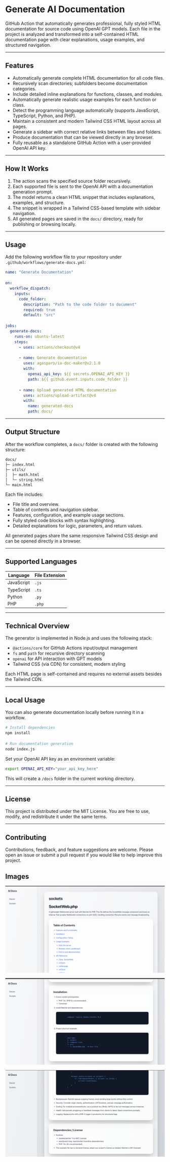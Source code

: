 # Generate AI Documentation

GitHub Action that automatically generates professional, fully styled HTML documentation for source code using OpenAI GPT models.
Each file in the project is analyzed and transformed into a self-contained HTML documentation page with clear explanations, usage examples, and structured navigation.

---

## Features

* Automatically generate complete HTML documentation for all code files.
* Recursively scan directories; subfolders become documentation categories.
* Include detailed inline explanations for functions, classes, and modules.
* Automatically generate realistic usage examples for each function or class.
* Detect the programming language automatically (supports JavaScript, TypeScript, Python, and PHP).
* Maintain a consistent and modern Tailwind CSS HTML layout across all pages.
* Generate a sidebar with correct relative links between files and folders.
* Produce documentation that can be viewed directly in any browser.
* Fully reusable as a standalone GitHub Action with a user-provided OpenAI API key.

---

## How It Works

1. The action scans the specified source folder recursively.
2. Each supported file is sent to the OpenAI API with a documentation generation prompt.
3. The model returns a clean HTML snippet that includes explanations, examples, and structure.
4. The snippet is wrapped in a Tailwind CSS-based template with sidebar navigation.
5. All generated pages are saved in the `docs/` directory, ready for publishing or browsing locally.

---

## Usage

Add the following workflow file to your repository under `.github/workflows/generate-docs.yml`:

```yaml
name: "Generate Documentation"

on:
  workflow_dispatch:
    inputs:
      code_folder:
        description: "Path to the code folder to document"
        required: true
        default: "src"

jobs:
  generate-docs:
    runs-on: ubuntu-latest
    steps:
      - uses: actions/checkout@v4

      - name: Generate documentation
        uses: agasparo/ia-doc-maker@v2.1.0
        with:
          openai_api_key: ${{ secrets.OPENAI_API_KEY }}
          path: ${{ github.event.inputs.code_folder }}

      - name: Upload generated HTML documentation
        uses: actions/upload-artifact@v4
        with:
          name: generated-docs
          path: docs/
```

---

## Output Structure

After the workflow completes, a `docs/` folder is created with the following structure:

```
docs/
├─ index.html
├─ utils/
│  ├─ math.html
│  └─ string.html
└─ main.html
```

Each file includes:

* File title and overview.
* Table of contents and navigation sidebar.
* Features, configuration, and example usage sections.
* Fully styled code blocks with syntax highlighting.
* Detailed explanations for logic, parameters, and return values.

All generated pages share the same responsive Tailwind CSS design and can be opened directly in a browser.

---

## Supported Languages

| Language   | File Extension |
| ---------- | -------------- |
| JavaScript | `.js`          |
| TypeScript | `.ts`          |
| Python     | `.py`          |
| PHP        | `.php`         |

---

## Technical Overview

The generator is implemented in Node.js and uses the following stack:

* `@actions/core` for GitHub Actions input/output management
* `fs` and `path` for recursive directory scanning
* `openai` for API interaction with GPT models
* Tailwind CSS (via CDN) for consistent, modern styling

Each HTML page is self-contained and requires no external assets besides the Tailwind CDN.

---

## Local Usage

You can also generate documentation locally before running it in a workflow.

```bash
# Install dependencies
npm install

# Run documentation generation
node index.js
```

Set your OpenAI API key as an environment variable:

```bash
export OPENAI_API_KEY="your_api_key_here"
```

This will create a `/docs` folder in the current working directory.

---

## License

This project is distributed under the MIT License.
You are free to use, modify, and redistribute it under the same terms.

---

## Contributing

Contributions, feedback, and feature suggestions are welcome.
Please open an issue or submit a pull request if you would like to help improve this project.

## Images

![Documentation preview](./img/preview_a.png)

![Documentation preview](./img/preview_b.png)

![Documentation preview](./img/preview_c.png)